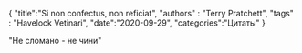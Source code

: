 {
    "title":"Si non confectus, non reficiat",
    "authors" : "Terry Pratchett", 
    "tags" : "Havelock Vetinari",
    "date":"2020-09-29",
    "categories":"Цитаты"
}

"Не сломано - не чини"
